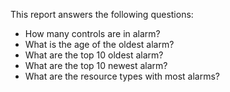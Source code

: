 This report answers the following questions:

- How many controls are in alarm?
- What is the age of the oldest alarm?
- What are the top 10 oldest alarm?
- What are the top 10 newest alarm?
- What are the resource types with most alarms?
